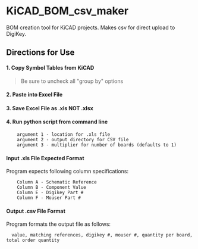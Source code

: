 # KiCAD_BOM_csv_maker
BOM creation tool for KiCAD projects. Makes csv for direct upload to DigiKey.

## Directions for Use

#### 1. Copy Symbol Tables from KiCAD

>Be sure to uncheck all "group by" options

#### 2. Paste into Excel File

#### 3. Save Excel File as .xls NOT .xlsx

#### 4. Run python script from command line
```
    argument 1 - location for .xls file
    argument 2 - output directory for CSV file
    argument 3 - multiplier for number of boards (defaults to 1)
```

#### Input .xls File Expected Format

Program expects following column specifications:
```
    Column A - Schematic Reference
    Column B - Component Value
    Column E - Digikey Part #
    Column F - Mouser Part #
```
#### Output .csv File Format

Program formats the output file as follows:
```
  value, matching references, digikey #, mouser #, quantity per board, total order quantity
```
